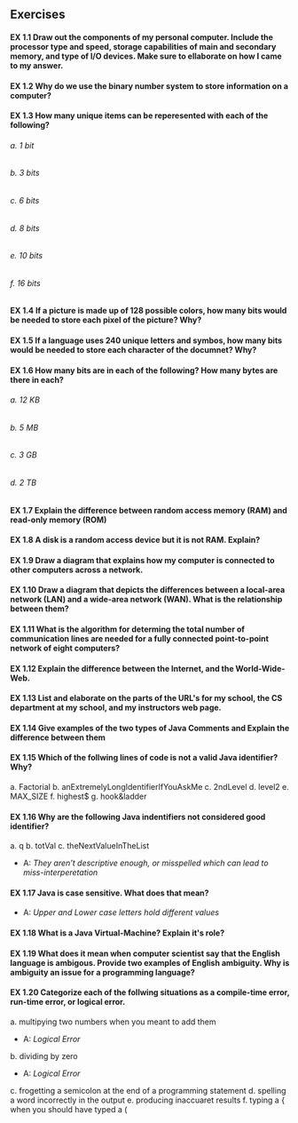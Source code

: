 ## Exercises

#### EX 1.1 Draw out the components of my personal computer. Include the processor type and speed, storage capabilities of main and secondary memory, and type of I/O devices. Make sure to ellaborate on how I came to my answer.


#### EX 1.2 Why do we use the binary number system to store information on a computer? 


#### EX 1.3 How many unique items can be reperesented with each of the following? 
###### a. 1 bit
###### b. 3 bits
###### c. 6 bits
###### d. 8 bits
###### e. 10 bits
###### f. 16 bits


#### EX 1.4 If a picture is made up of 128 possible colors, how many bits would be needed to store each pixel of the picture? Why?


#### EX 1.5 If a language uses 240 unique letters and symbos, how many bits would be needed to store each character of the documnet? Why? 


#### EX 1.6 How many bits are in each of the following? How many bytes are there in each? 
###### a. 12 KB
###### b. 5 MB
###### c. 3 GB
###### d. 2 TB


#### EX 1.7 Explain the difference between random access memory (RAM) and read-only memory (ROM)


#### EX 1.8 A disk is a random access device but it is not RAM. Explain? 



#### EX 1.9 Draw a diagram that explains how my computer is connected to other computers across a network.



#### EX 1.10 Draw a diagram that depicts the differences between a local-area network (LAN) and a wide-area network (WAN). What is the relationship between them? 


#### EX 1.11 What is the algorithm for determing the total number of communication lines are needed for a fully connected point-to-point network of eight computers? 


#### EX 1.12 Explain the difference between the Internet, and the World-Wide-Web.


#### EX 1.13 List and elaborate on the parts of the URL's for my school, the CS department at my school, and my instructors web page.


#### EX 1.14 Give examples of the two types of Java Comments and Explain the difference between them


#### EX 1.15 Which of the follwing lines of code is not a valid Java identifier? Why? 
a. Factorial 
b. anExtremelyLongIdentifierIfYouAskMe
c. 2ndLevel
d. level2
e. MAX_SIZE
f. highest$
g. hook&ladder

#### EX 1.16 Why are the following Java indentifiers not considered good identifier? 
a. q
b. totVal
c. theNextValueInTheList

- A: *They aren't descriptive enough, or misspelled which can lead to miss-interperetation*


#### EX 1.17 Java is case sensitive. What does that mean? 
- A: *Upper and Lower case letters hold different values*


#### EX 1.18 What is a Java Virtual-Machine? Explain it's role? 


#### EX 1.19 What does it mean when computer scientist say that the English language is ambigous. Provide two examples of English ambiguity. Why is ambiguity an issue for a programming language? 


#### EX 1.20 Categorize each of the follwing situations as a compile-time error, run-time error, or logical error. 
a. multipying two numbers when you meant to add them
- A: *Logical Error*

b. dividing by zero
- A: *Logical Error*

c. frogetting a semicolon at the end of a programming statement
d. spelling a word incorrectly in the output 
e. producing inaccuaret results
f. typing a { when you should have typed a (


